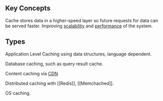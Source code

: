 ## Key Concepts
Cache stores data in a higher-speed layer so future requests for data can be served faster. Improving [scalability](Software%20Scalability) and [performance](Software%20Performance) of the system.

## Types
Application Level Caching using data structures, language dependent.

Database caching, such as query result cache.

Content caching via [CDN](CDN)

Distributed caching with [[Redis]], [[Memchached]].

OS caching.